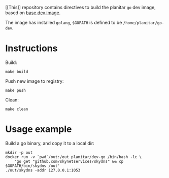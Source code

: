 [[This]] repository contains directives to build the planitar `go` dev image,
based on [base dev image](https://github.com/korya/docker-image-dev-base).

The image has installed `golang`, `$GOPATH` is defined to be `/home/planitar/go-dev`.

# Instructions

Build:

```shell
make build
```

Push new image to registry:

```shell
make push
```

Clean:

```shell
make clean
```

# Usage example

Build a go binary, and copy it to a local dir:

```shell
mkdir -p out
docker run -v `pwd`/out:/out planitar/dev-go /bin/bash -lc \
    'go get "github.com/skynetservices/skydns" && cp $GOPATH/bin/skydns /out'
./out/skydns -addr 127.0.0.1:1053
```
